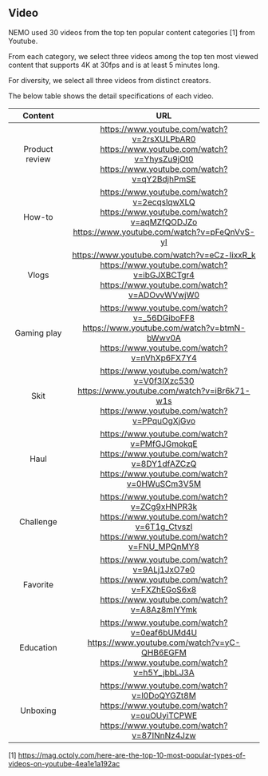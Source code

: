 ## Video

NEMO used 30 videos from the top ten popular content categories [1] from Youtube.

From each category, we select three videos among the top ten most viewed content that supports 4K at 30fps and is at least 5 minutes long. 

For diversity, we select all three videos from distinct creators.

The below table shows the detail specifications of each video.

| Content       | URL  |
|:-------------:|:-------------:|
| Product review | https://www.youtube.com/watch?v=2rsXULPbAR0 <br/> https://www.youtube.com/watch?v=YhysZu9jOt0 <br/> https://www.youtube.com/watch?v=qY2BdjhPmSE | 
| How-to | https://www.youtube.com/watch?v=2ecqslqwXLQ <br/> https://www.youtube.com/watch?v=aqMZfQODJZo <br/> https://www.youtube.com/watch?v=pFeQnVvS-yI |
| Vlogs | https://www.youtube.com/watch?v=eCz-IixxR_k <br/> https://www.youtube.com/watch?v=ibGJXBCTgr4 <br/> https://www.youtube.com/watch?v=ADOvvWVwjW0 | 
| Gaming play | https://www.youtube.com/watch?v=_56DGiboFF8 <br/> https://www.youtube.com/watch?v=btmN-bWwv0A <br/> https://www.youtube.com/watch?v=nVhXp6FX7Y4 | 
| Skit | https://www.youtube.com/watch?v=V0f3IXzc530 <br/> https://www.youtube.com/watch?v=iBr6k71-w1s <br/> https://www.youtube.com/watch?v=PPquOgXjGvo |
| Haul | https://www.youtube.com/watch?v=PMfGJGmokqE <br/> https://www.youtube.com/watch?v=8DY1dfAZCzQ <br/> https://www.youtube.com/watch?v=0HWuSCm3V5M  |
| Challenge | https://www.youtube.com/watch?v=ZCg9xHNPR3k <br/> https://www.youtube.com/watch?v=6T1g_CtvszI <br/> https://www.youtube.com/watch?v=FNU_MPQnMY8 |
| Favorite | https://www.youtube.com/watch?v=9ALj1JxO7e0 <br/> https://www.youtube.com/watch?v=FXZhEGoS6x8 <br/> https://www.youtube.com/watch?v=A8Az8mlYYmk | 
| Education | https://www.youtube.com/watch?v=0eaf6bUMd4U <br/> https://www.youtube.com/watch?v=yC-QHB6EGFM <br/>  https://www.youtube.com/watch?v=h5Y_jbbLJ3A |
|Unboxing | https://www.youtube.com/watch?v=l0DoQYGZt8M <br/> https://www.youtube.com/watch?v=ouOUyiTCPWE <br/> https://www.youtube.com/watch?v=87INnNz4Jzw   | 

[1] https://mag.octoly.com/here-are-the-top-10-most-popular-types-of-videos-on-youtube-4ea1e1a192ac
